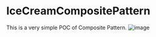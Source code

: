# IceCreamCompositePattern
This is a very simple POC of Composite Pattern. 
![image](https://user-images.githubusercontent.com/9250062/215299008-d781f4cb-4556-4003-8233-e5ee05ed838b.png)

